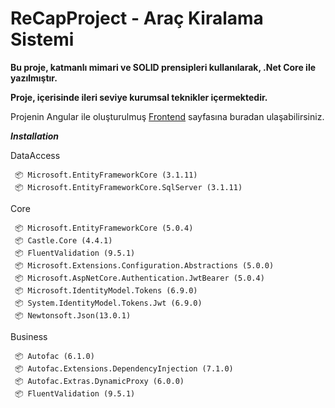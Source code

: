 # ReCapProject - Araç Kiralama Sistemi
**Bu proje, katmanlı mimari ve SOLID prensipleri kullanılarak, .Net Core ile yazılmıştır.**

**Proje, içerisinde ileri seviye kurumsal teknikler içermektedir.**

Projenin Angular ile oluşturulmuş [Frontend](https://github.com/AydinayOguzhan/ReCapProject-Frontend) sayfasına buradan ulaşabilirsiniz.

***Installation***

DataAccess


     📦 Microsoft.EntityFrameworkCore (3.1.11)
     📦 Microsoft.EntityFrameworkCore.SqlServer (3.1.11)


Core


     📦 Microsoft.EntityFrameworkCore (5.0.4)
     📦 Castle.Core (4.4.1)
     📦 FluentValidation (9.5.1)
     📦 Microsoft.Extensions.Configuration.Abstractions (5.0.0)
     📦 Microsoft.AspNetCore.Authentication.JwtBearer (5.0.4)
     📦 Microsoft.IdentityModel.Tokens (6.9.0)
     📦 System.IdentityModel.Tokens.Jwt (6.9.0)
     📦 Newtonsoft.Json(13.0.1)


Business


     📦 Autofac (6.1.0)
     📦 Autofac.Extensions.DependencyInjection (7.1.0)
     📦 Autofac.Extras.DynamicProxy (6.0.0)
     📦 FluentValidation (9.5.1)

